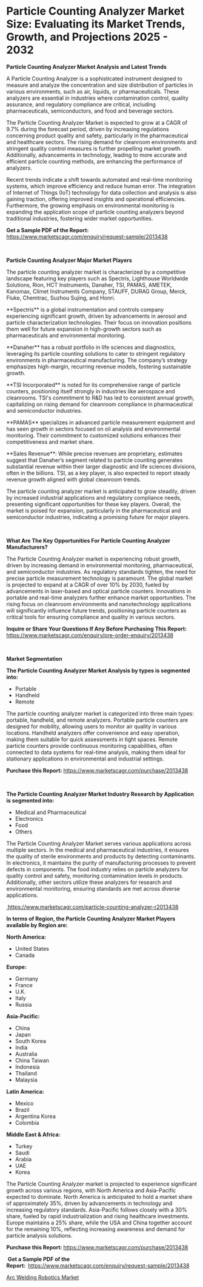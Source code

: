 <p><h1>Particle Counting Analyzer Market Size: Evaluating its Market Trends, Growth, and Projections 2025 - 2032</h1></p><p><strong>Particle Counting Analyzer Market Analysis and Latest Trends</strong></p>
<p><p>A Particle Counting Analyzer is a sophisticated instrument designed to measure and analyze the concentration and size distribution of particles in various environments, such as air, liquids, or pharmaceuticals. These analyzers are essential in industries where contamination control, quality assurance, and regulatory compliance are critical, including pharmaceuticals, semiconductors, and food and beverage sectors.</p><p>The Particle Counting Analyzer Market is expected to grow at a CAGR of 9.7% during the forecast period, driven by increasing regulations concerning product quality and safety, particularly in the pharmaceutical and healthcare sectors. The rising demand for cleanroom environments and stringent quality control measures is further propelling market growth. Additionally, advancements in technology, leading to more accurate and efficient particle counting methods, are enhancing the performance of analyzers.</p><p>Recent trends indicate a shift towards automated and real-time monitoring systems, which improve efficiency and reduce human error. The integration of Internet of Things (IoT) technology for data collection and analysis is also gaining traction, offering improved insights and operational efficiencies. Furthermore, the growing emphasis on environmental monitoring is expanding the application scope of particle counting analyzers beyond traditional industries, fostering wider market opportunities.</p></p>
<p><strong>Get a Sample PDF of the Report:&nbsp;</strong> <a href="https://www.marketscagr.com/enquiry/request-sample/2013438?utm_campaign=2754&utm_medium=2&utm_source=Github&utm_content=ia&utm_term=02032025&utm_id=particle-counting-analyzer">https://www.marketscagr.com/enquiry/request-sample/2013438</a></p>
<p>&nbsp;</p>
<p><strong>Particle Counting Analyzer Major Market Players</strong></p>
<p><p>The particle counting analyzer market is characterized by a competitive landscape featuring key players such as Spectris, Lighthouse Worldwide Solutions, Rion, HCT Instruments, Danaher, TSI, PAMAS, AMETEK, Kanomax, Climet Instruments Company, STAUFF, DURAG Group, Merck, Fluke, Chemtrac, Suzhou Sujing, and Honri. </p><p>**Spectris** is a global instrumentation and controls company experiencing significant growth, driven by advancements in aerosol and particle characterization technologies. Their focus on innovation positions them well for future expansion in high-growth sectors such as pharmaceuticals and environmental monitoring.</p><p>**Danaher** has a robust portfolio in life sciences and diagnostics, leveraging its particle counting solutions to cater to stringent regulatory environments in pharmaceutical manufacturing. The company’s strategy emphasizes high-margin, recurring revenue models, fostering sustainable growth.</p><p>**TSI Incorporated** is noted for its comprehensive range of particle counters, positioning itself strongly in industries like aerospace and cleanrooms. TSI's commitment to R&D has led to consistent annual growth, capitalizing on rising demand for cleanroom compliance in pharmaceutical and semiconductor industries.</p><p>**PAMAS** specializes in advanced particle measurement equipment and has seen growth in sectors focused on oil analysis and environmental monitoring. Their commitment to customized solutions enhances their competitiveness and market share.</p><p>**Sales Revenue**: While precise revenues are proprietary, estimates suggest that Danaher’s segment related to particle counting generates substantial revenue within their larger diagnostic and life sciences divisions, often in the billions. TSI, as a key player, is also expected to report steady revenue growth aligned with global cleanroom trends.</p><p>The particle counting analyzer market is anticipated to grow steadily, driven by increased industrial applications and regulatory compliance needs, presenting significant opportunities for these key players. Overall, the market is poised for expansion, particularly in the pharmaceutical and semiconductor industries, indicating a promising future for major players.</p></p>
<p>&nbsp;</p>
<p><strong>What Are The Key Opportunities For Particle Counting Analyzer Manufacturers?</strong></p>
<p><p>The Particle Counting Analyzer market is experiencing robust growth, driven by increasing demand in environmental monitoring, pharmaceutical, and semiconductor industries. As regulatory standards tighten, the need for precise particle measurement technology is paramount. The global market is projected to expand at a CAGR of over 10% by 2030, fueled by advancements in laser-based and optical particle counters. Innovations in portable and real-time analyzers further enhance market opportunities. The rising focus on cleanroom environments and nanotechnology applications will significantly influence future trends, positioning particle counters as critical tools for ensuring compliance and quality in various sectors.</p></p>
<p><strong>Inquire or Share Your Questions If Any Before Purchasing This Report:</strong> <a href="https://www.marketscagr.com/enquiry/pre-order-enquiry/2013438?utm_campaign=2754&utm_medium=2&utm_source=Github&utm_content=ia&utm_term=02032025&utm_id=particle-counting-analyzer">https://www.marketscagr.com/enquiry/pre-order-enquiry/2013438</a></p>
<p>&nbsp;</p>
<p><strong>Market Segmentation</strong></p>
<p><strong>The Particle Counting Analyzer Market Analysis by types is segmented into:</strong></p>
<p><ul><li>Portable</li><li>Handheld</li><li>Remote</li></ul></p>
<p><p>The particle counting analyzer market is categorized into three main types: portable, handheld, and remote analyzers. Portable particle counters are designed for mobility, allowing users to monitor air quality in various locations. Handheld analyzers offer convenience and easy operation, making them suitable for quick assessments in tight spaces. Remote particle counters provide continuous monitoring capabilities, often connected to data systems for real-time analysis, making them ideal for stationary applications in environmental and industrial settings.</p></p>
<p><strong>Purchase this Report:&nbsp;</strong><a href="https://www.marketscagr.com/purchase/2013438?utm_campaign=2754&utm_medium=2&utm_source=Github&utm_content=ia&utm_term=02032025&utm_id=particle-counting-analyzer">https://www.marketscagr.com/purchase/2013438</a></p>
<p>&nbsp;</p>
<p><strong>The Particle Counting Analyzer Market Industry Research by Application is segmented into:</strong></p>
<p><ul><li>Medical and Pharmaceutical</li><li>Electronics</li><li>Food</li><li>Others</li></ul></p>
<p><p>The Particle Counting Analyzer Market serves various applications across multiple sectors. In the medical and pharmaceutical industries, it ensures the quality of sterile environments and products by detecting contaminants. In electronics, it maintains the purity of manufacturing processes to prevent defects in components. The food industry relies on particle analyzers for quality control and safety, monitoring contamination levels in products. Additionally, other sectors utilize these analyzers for research and environmental monitoring, ensuring standards are met across diverse applications.</p></p>
<p><a href="https://www.marketscagr.com/particle-counting-analyzer-r2013438?utm_campaign=2754&utm_medium=2&utm_source=Github&utm_content=ia&utm_term=02032025&utm_id=particle-counting-analyzer">&nbsp;https://www.marketscagr.com/particle-counting-analyzer-r2013438</a></p>
<p><strong>In terms of Region, the Particle Counting Analyzer Market Players available by Region are:</strong></p>
<p>
    <p> <strong> North America: </strong>
        <ul>
            <li>United States</li>
            <li>Canada</li>
        </ul>
        </p> 
    <p> <strong> Europe: </strong>
        <ul>
            <li>Germany</li>
            <li>France</li>
            <li>U.K.</li>
            <li>Italy</li>
            <li>Russia</li>
        </ul>
        </p> 
    <p> <strong> Asia-Pacific: </strong>
        <ul>
            <li>China</li>
            <li>Japan</li>
            <li>South Korea</li>
            <li>India</li>
            <li>Australia</li>
            <li>China Taiwan</li>
            <li>Indonesia</li>
            <li>Thailand</li>
            <li>Malaysia</li>
        </ul>
        </p> 
    <p> <strong> Latin America: </strong>
        <ul>
            <li>Mexico</li>
            <li>Brazil</li>
            <li>Argentina Korea</li>
            <li>Colombia</li>
        </ul>
        </p> 
    <p> <strong> Middle East & Africa: </strong>
        <ul>
            <li>Turkey</li>
            <li>Saudi</li>
            <li>Arabia</li>
            <li>UAE</li>
            <li>Korea</li>
        </ul>
    </p>
    </p>
<p><p>The Particle Counting Analyzer market is projected to experience significant growth across various regions, with North America and Asia-Pacific expected to dominate. North America is anticipated to hold a market share of approximately 35%, driven by advancements in technology and increasing regulatory standards. Asia-Pacific follows closely with a 30% share, fueled by rapid industrialization and rising healthcare investments. Europe maintains a 25% share, while the USA and China together account for the remaining 10%, reflecting increasing awareness and demand for particle analysis solutions.</p></p>
<p><strong>Purchase this Report: </strong><a href="https://www.marketscagr.com/purchase/2013438?utm_campaign=2754&utm_medium=2&utm_source=Github&utm_content=ia&utm_term=02032025&utm_id=particle-counting-analyzer">https://www.marketscagr.com/purchase/2013438</a></p>
<p>&nbsp;<strong>Get a Sample PDF of the Report:&nbsp;&nbsp;</strong><a href="https://www.marketscagr.com/enquiry/request-sample/2013438?utm_campaign=2754&utm_medium=2&utm_source=Github&utm_content=ia&utm_term=02032025&utm_id=particle-counting-analyzer">https://www.marketscagr.com/enquiry/request-sample/2013438</a></p>
<p><strong></strong></p>
<p><p><a href="https://github.com/zupankocka/Market-Research-Report-List-1/blob/main/arc-welding-robotics-market.md?utm_campaign=2754&utm_medium=2&utm_source=Github&utm_content=ia&utm_term=02032025&utm_id=particle-counting-analyzer">Arc Welding Robotics Market</a></p></p>